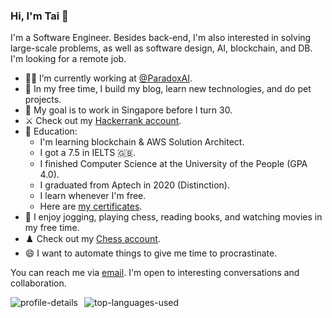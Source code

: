 ### Hi, I'm Tai 👋
 
<!--
**tailtq/tailtq** is a ✨ _special_ ✨ repository because its `README.md` (this file) appears on your GitHub profile.
-->
I'm a Software Engineer. Besides back-end, I'm also interested in solving large-scale problems, as well as software design, AI, blockchain, and DB. I'm looking for a remote job.

- :man_technologist: I’m currently working at [@ParadoxAI](https://github.com/ParadoxAI).
- 🔭 In my free time, I build my blog, learn new technologies, and do pet projects.
- :lion: My goal is to work in Singapore before I turn 30.
- :crossed_swords: Check out my [Hackerrank account](https://www.hackerrank.com/ltquoctaidn98).
- 🌱 Education:
  - I'm learning blockchain & AWS Solution Architect.
  - I got a 7.5 in IELTS 🇬🇧.
  - I finished Computer Science at the University of the People (GPA 4.0).
  - I graduated from Aptech in 2020 (Distinction).
  - I learn whenever I'm free.
  - Here are [my certificates](https://drive.google.com/drive/folders/1bf3vVO44IP3OCE1uaud4xk-MHfpgumxc?usp=sharing).
- :running: I enjoy jogging, playing chess, reading books, and watching movies in my free time.
- :chess_pawn: Check out my [Chess account](https://www.chess.com/member/ltquoctaidn98).
- 😄 I want to automate things to give me time to procrastinate.

You can reach me via [email](mailto:ltquoctaidn98@gmail.com). I'm open to interesting conversations and collaboration.

<div style="display: flex;">
 <img style="margin-right: 10px;" src="https://github-profile-summary-cards.vercel.app/api/cards/profile-details?username=tailtq&theme=github" alt="profile-details" style="display:block;"/>
 <img src="https://github-readme-stats.vercel.app/api/top-langs/?username=tailtq&hide=shell,jupyter%20notebook,java,html,css,scss,tex,c%23&count_weight=1&size_weight=0" alt="top-languages-used" style="display:block;"/>
</div>
